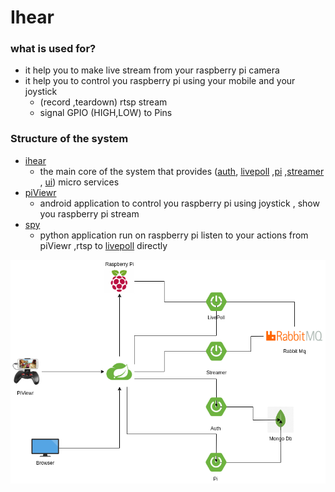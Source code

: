 # Ihear

### what is used for?
- it help you to make live stream from your raspberry pi camera
- it help you to control you raspberry pi using your mobile and your joystick
  - (record ,teardown)  rtsp stream
  - signal GPIO (HIGH,LOW) to Pins

### Structure of the system
- [ihear](https://github.com/ashraf-revo/ihear/README.md)
    - the main core of the system that provides ([auth](auth/README.md), [livepoll](livepoll/README.md) ,[pi](pi/README.md) ,[streamer](streamer/README.md) , [ui](ui/README.md)) micro services
- [piViewr](https://github.com/ashraf-revo/piViewr/README.md)
    - android application to control you raspberry pi using joystick , show you raspberry pi stream
- [spy](https://github.com/ashraf-revo/spy/README.md) 
    - python application run on raspberry pi listen to your actions from piViewr ,rtsp to [livepoll](livepoll/README.md) directly

![Alt text](ihear/images/ihear.png?raw=true)

